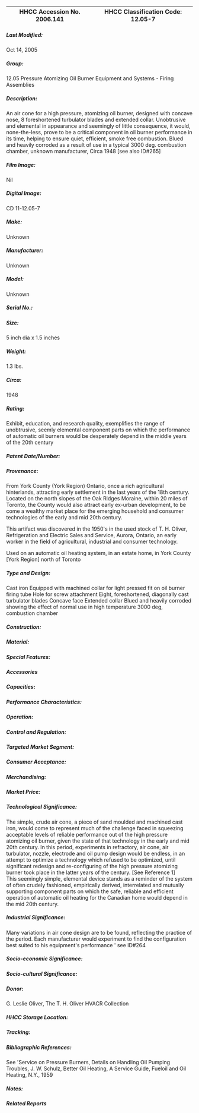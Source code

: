 | **HHCC Accession No. 2006.141** |**HHCC Classification Code:  12.05-7**|
| ----------- | ----------- |

##### Last Modified:
Oct 14, 2005

##### Group:
12.05 Pressure Atomizing Oil Burner Equipment and Systems - Firing Assemblies

##### Description:
An air cone for a high pressure, atomizing oil burner, designed with concave nose, 8 foreshortened turbulator blades and extended collar. Unobtrusive and elemental in appearance and seemingly of little consequence, it would, none-the-less, prove to be a critical component in oil burner performance in its time, helping to ensure quiet, efficient, smoke free combustion. Blued and heavily corroded as a result of use in a typical 3000 deg. combustion chamber, unknown manufacturer, Circa 1948 [see also ID#265]

##### Film Image:
Nil

##### Digital Image:
CD 11-12.05-7

##### Make:
Unknown

##### Manufacturer:
Unknown

##### Model:
Unknown

##### Serial No.:


##### Size:
5 inch dia x 1.5 inches

##### Weight:
1.3 lbs.

##### Circa:
1948

##### Rating:
Exhibit, education, and research quality, exemplifies the range of unobtrusive, seemly elemental component parts on which the performance of automatic oil burners would be desperately depend in the middle years of the 20th century

##### Patent Date/Number:


##### Provenance:
From York County (York Region) Ontario, once a rich agricultural hinterlands, attracting early settlement in the last years of the 18th century. Located on the north slopes of the Oak Ridges Moraine, within 20 miles of Toronto, the County would also attract early ex-urban development, to be come a wealthy market place for the emerging household and consumer technologies of the early and mid 20th century. 

This artifact was discovered in the 1950's in the used stock of T. H. Oliver, Refrigeration and Electric Sales and Service, Aurora, Ontario, an early worker in the field of agricultural, industrial and consumer technology. 

Used on an automatic oil heating system, in an estate home, in York County [York Region] north of Toronto

##### Type and Design:
Cast iron
Equipped with machined collar for light pressed fit on oil burner firing tube
Hole for screw attachment 
Eight, foreshortened, diagonally cast turbulator blades
Concave face
Extended collar
Blued and heavily corroded showing the effect of normal use in high temperature 3000 deg, combustion chamber

##### Construction:


##### Material:


##### Special Features:


##### Accessories


##### Capacities:


##### Performance Characteristics:


##### Operation:


##### Control and Regulation:


##### Targeted Market Segment:


##### Consumer Acceptance:


##### Merchandising:


##### Market Price:


##### Technological Significance:
The simple, crude air cone, a piece of sand moulded and machined cast iron, would come to represent much of the challenge faced in squeezing acceptable levels of reliable performance out of the high pressure atomizing oil burner, given the state of that technology in the early and mid 20th century. 
In this period, experiments in refractory, air cone, air turbulator, nozzle, electrode and oil pump design would be endless, in an attempt to optimize a technology which refused to be optimized, until significant redesign and re-configuring of the high pressure atomizing burner took place in the latter years of the century. [See Reference 1]      
This seemingly simple, elemental device stands as a reminder of the system of often crudely fashioned, empirically derived, interrelated and mutually supporting component parts on which the safe, reliable and efficient operation of automatic oil heating for the Canadian home would depend in the mid 20th century.

##### Industrial Significance:
Many variations in air cone design are to be found, reflecting the practice of the period. Each manufacturer would experiment to find the configuration best suited to  his equipment's performance ' see ID#264

##### Socio-economic Significance:


##### Socio-cultural Significance:


##### Donor:
G. Leslie Oliver, The T. H. Oliver HVACR Collection

##### HHCC Storage Location:


##### Tracking:


##### Bibliographic References:
See 'Service on Pressure Burners, Details on Handling Oil Pumping Troubles, J. W. Schulz, Better Oil Heating, A Service Guide, Fueloil and Oil Heating, N.Y., 1959

##### Notes:


##### Related Reports

